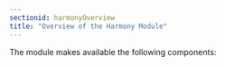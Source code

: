 ```yaml
---
sectionid: harmonyOverview
title: "Overview of the Harmony Module"
---
```




The module makes available the following components:







